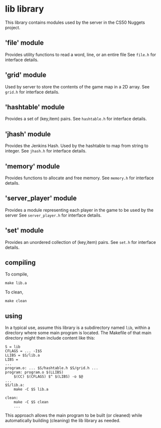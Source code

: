 # lib library

This library contains modules used by the server in the CS50 Nuggets project.

## 'file' module

Provides utility functions to read a word, line, or an entire file
See `file.h` for interface details.

## 'grid' module

Used by server to store the contents of the game map in a 2D array.
See `grid.h` for interface details.

## 'hashtable' module

Provides a set of (key,item) pairs.
See `hashtable.h` for interface details.

## 'jhash' module

Provides the Jenkins Hash. Used by the hashtable to map from string to integer.
See `jhash.h` for interface details.

## 'memory' module

Provides functions to allocate and free memory.
See `memory.h` for interface details.

## 'server_player' module

Provides a module representing each player in the game to be used by the server
See `server_player.h` for interface details.

## 'set' module

Provides an unordered collection of (key,item) pairs.
See `set.h` for interface details.

## compiling

To compile,

	make lib.a

To clean,

	make clean

## using

In a typical use, assume this library is a subdirectory named `lib`, within a directory where some main program is located.
The Makefile of that main directory might then include content like this:

```make
S = lib
CFLAGS = ... -I$S
LLIBS = $S/lib.a
LIBS =
...
program.o: ... $S/hashtable.h $S/grid.h ...
program: program.o $(LLIBS)
	$(CC) $(CFLAGS) $^ $(LIBS) -o $@
...
$S/lib.a:
	make -C $S lib.a

clean:
	make -C $S clean
	...
```

This approach allows the main program to be built (or cleaned) while automatically building (cleaning) the lib library as needed.
